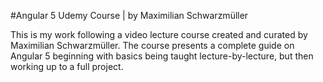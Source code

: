 #Angular 5 Udemy Course | by Maximilian Schwarzmüller

This is my work following a video lecture course created and curated by Maximilian Schwarzmüller. The course presents a complete guide on Angular 5 beginning with basics being taught lecture-by-lecture, but then working up to a full project.